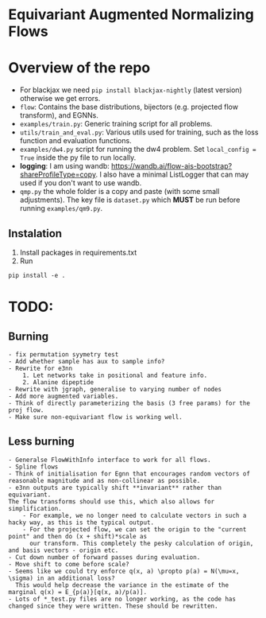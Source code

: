 # Equivariant Augmented Normalizing Flows



# Overview of the repo
- For blackjax we need `pip install blackjax-nightly` (latest version) otherwise we get errors.
- `flow`: Contains the base distributions, bijectors (e.g. projected flow transform), and EGNNs.
- `examples/train.py`: Generic training script for all problems.
- `utils/train_and_eval.py`: Various utils used for training, such as the loss function and evaluation functions.
- `examples/dw4.py` script for running the dw4 problem. Set `local_config = True` inside the py file to run locally.
- **logging**: I am using wandb: https://wandb.ai/flow-ais-bootstrap?shareProfileType=copy. I also have a minimal 
ListLogger that can may used if you don't want to use wandb.
- `qmp.py` the whole folder is a copy and paste (with some small adjustments). The key file is `dataset.py` which 
**MUST** be run before running `examples/qm9.py`.


## Instalation

1. Install packages in requirements.txt
2. Run 

```
pip install -e .
```


# TODO:

## Burning
    - fix permutation syymetry test
    - Add whether sample has aux to sample info?
    - Rewrite for e3nn
        1. Let networks take in positional and feature info.
        2. Alanine dipeptide
    - Rewrite with jgraph, generalise to varying number of nodes
    - Add more augmented variables.
    - Think of directly parameterizing the basis (3 free params) for the proj flow. 
    - Make sure non-equivariant flow is working well.

## Less burning
    - Generalse FlowWithInfo interface to work for all flows. 
    - Spline flows
    - Think of initialisation for Egnn that encourages random vectors of reasonable magnitude and as non-collinear as possible.
    - e3nn outputs are typically shift **invariant** rather than equivariant. 
    The flow transforms should use this, which also allows for simplification. 
        - For example, we no longer need to calculate vectors in such a hacky way, as this is the typical output. 
        - For the projected flow, we can set the origin to the "current point" and then do (x + shift)*scale as 
          our transform. This completely the pesky calculation of origin, and basis vectors - origin etc.  
    - Cut down number of forward passes during evaluation.
    - Move shift to come before scale?
    - Seems like we could try enforce q(x, a) \propto p(a) = N(\mu=x, \sigma) in an additional loss?
      This would help decrease the variance in the estimate of the marginal q(x) = E_{p(a)}[q(x, a)/p(a)]. 
    - Lots of *_test.py files are no longer working, as the code has changed since they were written. These should be rewritten. 